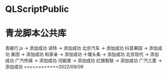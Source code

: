 # QLScriptPublic
青龙脚本公共库
=====================
青碳行.js -> 添加成功
读特 -> 添加成功
北京汽车 -> 添加成功
抖音果园 -> 添加成功
美团 -> 添加成功
和家亲 -> 添加成功
十堰头条 -> 添加成功
北京现代 -> 添加成功
广汽传祺 -> 添加成功
河姆渡 -> 添加成功
红旗智联 -> 添加成功
广汽三菱 -> 添加成功
============2022/09/09
